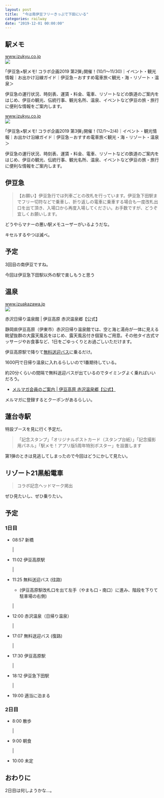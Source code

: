 ```yaml
---
layout: post
title:  "今は南伊豆フリーきっぷで下田にいる"
categories: railway
date: "2019-12-01 00:00:00"
---
```


## 駅メモ


<div class="card">
  <a href="https://www.izukyu.co.jp/guide/event_detail.php?CN=274447"></a>
  <div class="card__header">
    <a href="https://www.izukyu.co.jp/guide/event_detail.php?CN=274447">www.izukyu.co.jp</a>
  </div>
  <div class="card__image">
    <img src="https://www.izukyu.co.jp/assets/common/images/ogp.jpg">
  </div>
  <div class="card__title">
    <p>｢伊豆急×駅メモ! コラボ企画2019 第2弾｣開催！(10/1～11/30)｜イベント・観光情報｜お出かけ沿線ガイド｜伊豆急－おすすめ電車旅＜観光・海・リゾート・温泉＞</p>
  </div>
  <div class="card__description">
    <p>伊豆急の運行状況、時刻表、運賃・料金、電車、リゾートなどの鉄道のご案内をはじめ、伊豆の観光、伝統行事、観光名所、温泉、イベントなど伊豆の旅・旅行に便利な情報をご案内します。</p>
  </div>
</div>



<div class="card">
  <a href="https://www.izukyu.co.jp/guide/event_detail.php?CN=285517"></a>
  <div class="card__header">
    <a href="https://www.izukyu.co.jp/guide/event_detail.php?CN=285517">www.izukyu.co.jp</a>
  </div>
  <div class="card__image">
    <img src="https://www.izukyu.co.jp/assets/common/images/ogp.jpg">
  </div>
  <div class="card__title">
    <p>｢伊豆急×駅メモ! コラボ企画2019 第3弾｣開催！(12/1～2/4)｜イベント・観光情報｜お出かけ沿線ガイド｜伊豆急－おすすめ電車旅＜観光・海・リゾート・温泉＞</p>
  </div>
  <div class="card__description">
    <p>伊豆急の運行状況、時刻表、運賃・料金、電車、リゾートなどの鉄道のご案内をはじめ、伊豆の観光、伝統行事、観光名所、温泉、イベントなど伊豆の旅・旅行に便利な情報をご案内します。</p>
  </div>
</div>



## 伊豆急

> 【お願い】伊豆急行では列車ごとの改札を行っています。伊豆急下田駅までフリー切符などで乗車し、折り返しの電車に乗車する場合も一度改札出口を出て頂き、入場口から再度入場してください。お手数ですが、どうぞ宜しくお願いします。

どうやらマナーの悪い駅メモユーザーがいるようだな。

キセルするやつは滅べ。

## 予定

3回目の南伊豆ですね。

今回は伊豆急下田駅以外の駅で楽しもうと思う

## 温泉


<div class="card">
  <a href="https://www.izuakazawa.jp/daytrip/"></a>
  <div class="card__header">
    <a href="https://www.izuakazawa.jp/daytrip/">www.izuakazawa.jp</a>
  </div>
  <div class="card__image">
    <img src="https://www.izuakazawa.jp/ogp.jpg">
  </div>
  <div class="card__title">
    <p>赤沢日帰り温泉館 | 伊豆高原 赤沢温泉郷【公式】</p>
  </div>
  <div class="card__description">
    <p>静岡県伊豆高原（伊東市）赤沢日帰り温泉館では、空と海と湯舟が一体に見える眺望抜群の大露天風呂をはじめ、露天風呂付き個室もご用意。その他タイ古式マッサージやお食事など、1日をごゆっくりとお過ごしいただけます。</p>
  </div>
</div>


伊豆高原駅で降りて[無料送迎バス](https://www.izuakazawa.jp/access/)に乗るだけ。

1600円で日帰り温泉に入れるらしいので1番期待している。

約20分くらいの間隔で無料送迎バスが出ているのでタイミングよく乗ればいいだろう。

- [メルマガ会員のご案内 \| 伊豆高原 赤沢温泉郷【公式】](https://www.izuakazawa.jp/mailmagazine/)

メルマガに登録するとクーポンがあるらしい。

## 蓮台寺駅

特設ブースを見に行く予定だ。

> 「記念スタンプ」「オリジナルポストカード（スタンプ台紙）」「記念撮影用パネル」「駅メモ！アプリ版5周年特別ポスター」を設置します

第1弾のときは見逃してしまったので今回はどうにかして見たい。

## リゾート21黒船電車

> コラボ記念ヘッドマーク掲出

ぜひ見たいし、ぜひ乗りたい。

## 予定

### 1日目

- 08:57 新橋

  |

- 11:02 伊豆高原駅

  |

- 11:25 無料送迎バス (往路)
  - (伊豆高原駅改札口を出て左手（やまも口・南口）に進み、階段を下りて駐車場の右側)

  |

- 12:00 赤沢温泉（日帰り温泉）

  |

- 17:07 無料送迎バス (復路)

  |

- 17:30 伊豆高原駅

  |

- 18:12 伊豆急下田駅

  |

- 19:00 適当に泊まる

### 2日目

- 8:00 散歩

  |

- 9:00 朝食

  |

- 10:00 未定

## おわりに

2日目は何しようかな...。
